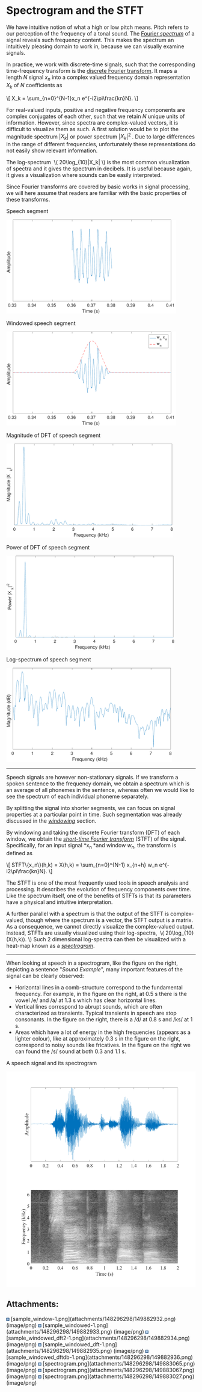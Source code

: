 # Spectrogram and the STFT

<div class="contentLayout2">

<div class="columnLayout two-equal" layout="two-equal">

<div class="cell normal" data-type="normal">

<div class="innerCell">

We have intuitive notion of what a high or low pitch means. Pitch refers
to our perception of the frequency of a tonal sound. The
[Fourier *spectrum*](https://en.wikipedia.org/wiki/Fourier_transform) of
a signal reveals such frequency content. This makes the spectrum an
intuitively pleasing domain to work in, because we can visually examine
signals. 

In practice, we work with discrete-time signals, such that the
corresponding time-frequency transform is the [discrete Fourier
transform](https://en.wikipedia.org/wiki/Discrete_Fourier_transform). It
maps a length *N* signal *x<sub>n</sub>* into a complex valued frequency
domain representation *X<sub>k</sub>* of *N* coefficients as

\\\[ X_k = \\sum\_{n=0}^{N-1}x_n e^{-i2\\pi\\frac{kn}N}. \\\]

For real-valued inputs, positive and negative frequency components are
complex conjugates of each other, such that we retain *N* unique units
of information. However, since spectra are complex-valued vectors, it is
difficult to visualize them as such. A first solution would be to plot
the magnitude spectrum \|*X<sub>k</sub>*\| or power
spectrum \|*X<sub>k</sub>*\|<sup>2 </sup>. Due to large differences in
the range of different frequencies, unfortunately these representations
do not easily show relevant information. 

The log-spectrum  \\( 20\\log\_{10}\|X_k\| \\) is the most common
visualization of spectra and it gives the spectrum in decibels. It is
useful because again, it gives a visualization where sounds can be
easily interpreted. 

Since Fourier transforms are covered by basic works in signal
processing, we will here assume that readers are familiar with the basic
properties of these transforms.

</div>

</div>

<div class="cell normal" data-type="normal">

<div class="innerCell">

Speech segment

<img src="attachments/148296298/149882932.png"
data-image-src="attachments/148296298/149882932.png"
data-unresolved-comment-count="0" data-linked-resource-id="149882932"
data-linked-resource-version="1" data-linked-resource-type="attachment"
data-linked-resource-default-alias="sample_window-1.png"
data-base-url="https://wiki.aalto.fi"
data-linked-resource-content-type="image/png"
data-linked-resource-container-id="148296298"
data-linked-resource-container-version="11" height="250" />

Windowed speech segment

<img src="attachments/148296298/149882933.png"
data-image-src="attachments/148296298/149882933.png"
data-unresolved-comment-count="0" data-linked-resource-id="149882933"
data-linked-resource-version="1" data-linked-resource-type="attachment"
data-linked-resource-default-alias="sample_windowed-1.png"
data-base-url="https://wiki.aalto.fi"
data-linked-resource-content-type="image/png"
data-linked-resource-container-id="148296298"
data-linked-resource-container-version="11" height="250" />

Magnitude of DFT of speech segment

<img src="attachments/148296298/149882935.png"
data-image-src="attachments/148296298/149882935.png"
data-unresolved-comment-count="0" data-linked-resource-id="149882935"
data-linked-resource-version="1" data-linked-resource-type="attachment"
data-linked-resource-default-alias="sample_windowed_dft-1.png"
data-base-url="https://wiki.aalto.fi"
data-linked-resource-content-type="image/png"
data-linked-resource-container-id="148296298"
data-linked-resource-container-version="11" height="250" />

Power of DFT of speech segment

<img src="attachments/148296298/149882934.png"
data-image-src="attachments/148296298/149882934.png"
data-unresolved-comment-count="0" data-linked-resource-id="149882934"
data-linked-resource-version="1" data-linked-resource-type="attachment"
data-linked-resource-default-alias="sample_windowed_dft2-1.png"
data-base-url="https://wiki.aalto.fi"
data-linked-resource-content-type="image/png"
data-linked-resource-container-id="148296298"
data-linked-resource-container-version="11" height="250" />

Log-spectrum of speech segment

<img src="attachments/148296298/149882936.png"
data-image-src="attachments/148296298/149882936.png"
data-unresolved-comment-count="0" data-linked-resource-id="149882936"
data-linked-resource-version="1" data-linked-resource-type="attachment"
data-linked-resource-default-alias="sample_windowed_dftdb-1.png"
data-base-url="https://wiki.aalto.fi"
data-linked-resource-content-type="image/png"
data-linked-resource-container-id="148296298"
data-linked-resource-container-version="11" height="250" />

</div>

</div>

</div>

<div class="columnLayout two-equal" layout="two-equal">

<div class="cell normal" data-type="normal">

<div class="innerCell">

------------------------------------------------------------------------

Speech signals are however non-stationary signals. If we transform a
spoken sentence to the frequency domain, we obtain a spectrum which is
an average of all phonemes in the sentence, whereas often we would like
to see the spectrum of each individual phoneme separately. 

By splitting the signal into shorter segments, we can focus on signal
properties at a particular point in time. Such segmentation was already
discussed in the *[windowing](Windowing)* section. 

By windowing and taking the discrete Fourier transform (DFT) of each
window, we obtain the [*short-time Fourier
transform*](https://en.wikipedia.org/wiki/Short-time_Fourier_transform)
(STFT) of the signal. Specifically, for an input signal
*x<sub>n </sub>*and window *w<sub>n</sub>*, the transform is defined as

\\\[ STFT\\{x_n\\}(h,k) = X(h,k) = \\sum\_{n=0}^{N-1} x\_{n+h} w_n
e^{-i2\\pi\\frac{kn}N}. \\\]

The STFT is one of the most frequently used tools in speech analysis and
processing. It describes the evolution of frequency components over
time. Like the spectrum itself, one of the benefits of STFTs is that its
parameters have a physical and intuitive interpretation.

A further parallel with a spectrum is that the output of the STFT is
complex-valued, though where the spectrum is a vector, the STFT output
is a matrix. As a consequence, we cannot directly visualize the
complex-valued output. Instead, STFTs are usually visualized using their
log-spectra,  \\( 20\\log\_{10}(X(h,k)). \\) Such 2 dimensional
log-spectra can then be visualized with a heat-map known as
a *[spectrogram](https://en.wikipedia.org/wiki/Spectrogram)*.

------------------------------------------------------------------------

When looking at speech in a spectrogram, like the figure on the right,
depicting a sentence "*Sound Example*", many important features of the
signal can be clearly observed:

-   Horizontal lines in a comb-structure correspond to the fundamental
    frequency. For example, in the figure on the right, at 0.5 s there
    is the vowel /e/ and /a/ at 1.3 s which has clear horizontal lines.
-   Vertical lines correspond to abrupt sounds, which are often
    characterized as transients. Typical transients in speech are stop
    consonants. In the figure on the right, there is a /d/ at 0.8 s and
    /ks/ at 1 s.
-   Areas which have a lot of energy in the high frequencies (appears as
    a lighter colour), like at approximately 0.3 s in the figure on the
    right, correspond to noisy sounds like fricatives. In the figure on
    the right we can found the /s/ sound at both 0.3 and 1.1 s.

</div>

</div>

<div class="cell normal" data-type="normal">

<div class="innerCell">

  

  

A speech signal and its spectrogram

<img src="attachments/148296298/149883027.png"
data-image-src="attachments/148296298/149883027.png"
data-unresolved-comment-count="0" data-linked-resource-id="149883027"
data-linked-resource-version="3" data-linked-resource-type="attachment"
data-linked-resource-default-alias="spectrogram.png"
data-base-url="https://wiki.aalto.fi"
data-linked-resource-content-type="image/png"
data-linked-resource-container-id="148296298"
data-linked-resource-container-version="11" width="550" />

</div>

</div>

</div>

</div>

<div class="pageSectionHeader">

## Attachments:

</div>

<div class="greybox" align="left">

<img src="images/icons/bullet_blue.gif" width="8" height="8" />
[sample_window-1.png](attachments/148296298/149882932.png) (image/png)  
<img src="images/icons/bullet_blue.gif" width="8" height="8" />
[sample_windowed-1.png](attachments/148296298/149882933.png)
(image/png)  
<img src="images/icons/bullet_blue.gif" width="8" height="8" />
[sample_windowed_dft2-1.png](attachments/148296298/149882934.png)
(image/png)  
<img src="images/icons/bullet_blue.gif" width="8" height="8" />
[sample_windowed_dft-1.png](attachments/148296298/149882935.png)
(image/png)  
<img src="images/icons/bullet_blue.gif" width="8" height="8" />
[sample_windowed_dftdb-1.png](attachments/148296298/149882936.png)
(image/png)  
<img src="images/icons/bullet_blue.gif" width="8" height="8" />
[spectrogram.png](attachments/148296298/149883065.png) (image/png)  
<img src="images/icons/bullet_blue.gif" width="8" height="8" />
[spectrogram.png](attachments/148296298/149883067.png) (image/png)  
<img src="images/icons/bullet_blue.gif" width="8" height="8" />
[spectrogram.png](attachments/148296298/149883027.png) (image/png)  

</div>

